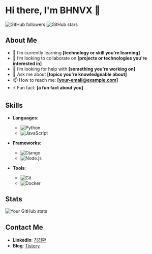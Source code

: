 # Hi there, I'm BHNVX 👋

![GitHub followers](https://img.shields.io/github/followers/bhnvx?label=Follow&style=social)
![GitHub stars](https://img.shields.io/github/stars/bhnvx?affiliations=OWNER%2CCOLLABORATOR&style=social)

## About Me

- 🌱 I’m currently learning **[technology or skill you're learning]**
- 👯 I’m looking to collaborate on **[projects or technologies you're interested in]**
- 🤔 I’m looking for help with **[something you're working on]**
- 💬 Ask me about **[topics you're knowledgeable about]**
- 📫 How to reach me: **[your-email@example.com]**
- ⚡ Fun fact: **[a fun fact about you]**

## Skills

- **Languages**: 
  - ![Python](https://img.shields.io/badge/Python-3776AB?style=for-the-badge&logo=python&logoColor=white)
  - ![JavaScript](https://img.shields.io/badge/JavaScript-F7DF1E?style=for-the-badge&logo=javascript&logoColor=black)

- **Frameworks**: 
  - ![Django](https://img.shields.io/badge/Django-092E20?style=for-the-badge&logo=django&logoColor=white)
  - ![Node.js](https://img.shields.io/badge/React-61DAFB?style=for-the-badge&logo=react&logoColor=black)

- **Tools**: 
  - ![Git](https://img.shields.io/badge/Git-F05032?style=for-the-badge&logo=git&logoColor=white)
  - ![Docker](https://img.shields.io/badge/Docker-2496ED?style=for-the-badge&logo=docker&logoColor=white)

## Stats

![Your GitHub stats](https://github-readme-stats.vercel.app/api?username=your-github-username&show_icons=true&theme=radical)

## Contact Me

- **LinkedIn**: [김경환](https://www.linkedin.com/in/%EA%B2%BD%ED%99%98-%EA%B9%80-8757ba2b6/)
- **Blog**: [Tistory](https://bhnvx.tistory.com/)
